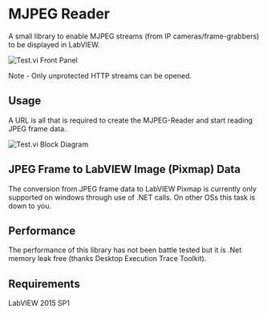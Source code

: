 # MJPEG Reader

A small library to enable MJPEG streams (from IP cameras/frame-grabbers) to be displayed in LabVIEW.

![Test.vi Front Panel](../gh-pages/images/Test.gif )

Note - Only unprotected HTTP streams can be opened.

## Usage
A URL is all that is required to create the MJPEG-Reader and start reading JPEG frame data.

![Test.vi Block Diagram](../gh-pages/images/Test-vi-bd.png )

## JPEG Frame to LabVIEW Image (Pixmap) Data
The conversion from JPEG frame data to LabVIEW Pixmap is currently only supported on windows through use of .NET calls. On other OSs this task is down to you.

## Performance
The performance of this library has not been battle tested but it is .Net memory leak free (thanks Desktop Execution Trace Toolkit).

## Requirements
LabVIEW 2015 SP1
